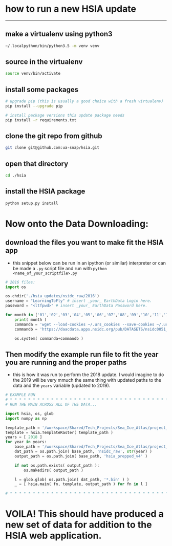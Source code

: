 # how to run a new HSIA update 
---

## make a virtualenv using python3
```sh
~/.localpython/bin/python3.5 -m venv venv
```

## source in the virtualenv
```sh
source venv/bin/activate
```

## install some packages
```sh
# upgrade pip (this is usually a good choice with a fresh virtualenv)
pip install --upgrade pip

# install package versions this update package needs
pip install -r requirements.txt
```

## clone the git repo from github
```sh
git clone git@github.com:ua-snap/hsia.git
```

## open that directory
```sh
cd ./hsia
```

## install the HSIA package
```sh
python setup.py install
```

# Now onto the Data Downloading:

## download the files you want to make fit the HSIA app
- this snippet below can be run in an ipython (or similar) interpreter or can be made a `.py` script file and run with `python <name_of_your_scriptfile>.py`

```python
# 2016 files:
import os

os.chdir('./hsia_updates/nsidc_raw/2016')
username = "LearningToFly" # insert _your_ EarthData Login here.
password = "<ltfpwd>" # insert _your_ EarthData Password here.

for month in ['01','02','03','04','05','06','07','08','09','10','11','12']:
	print( month )
	commanda = 'wget --load-cookies ~/.urs_cookies --save-cookies ~/.urs_cookies --keep-session-cookies --no-check-certificate --auth-no-challenge=on -r --reject "index.html*" -np -e robots=off --user {} --password {} '.format( username, password )
	commandb = 'https://daacdata.apps.nsidc.org/pub/DATASETS/nsidc0051_gsfc_nasateam_seaice/final-gsfc/north/monthly/nt_2016{}_f17_v1.1_n.bin'.format( month )

	os.system( commanda+commandb )

```

## Then modify the example run file to fit the year you are running and the proper paths
- this is how it was run to perform the 2018 update.  I would imagine to do the 2019 will be very mmuch the same thing with updated paths to the data and the `years` variable (updated to 2019).

```python
# EXAMPLE RUN
# * * * * * * * * * * * * * * * * * * * * * * * * * * * * * * * * * * * * 
# RUN THE MAIN ACROSS ALL OF THE DATA...

import hsia, os, glob
import numpy as np

template_path = '/workspace/Shared/Tech_Projects/Sea_Ice_Atlas/project_data/hsia_updates/hsia_template/seaice_conc_sic_mean_pct_monthly_ak_1971_04.tif'
template = hsia.TemplateRaster( template_path )
years = [ 2018 ]
for year in years:
	base_path = '/workspace/Shared/Tech_Projects/Sea_Ice_Atlas/project_data/hsia_updates'
	dat_path = os.path.join( base_path, 'nsidc_raw', str(year) )
	output_path = os.path.join( base_path, 'hsia_prepped_v4' )

	if not os.path.exists( output_path ):
		os.makedirs( output_path )

	l = glob.glob( os.path.join( dat_path, '*.bin' ) )
	_ = [ hsia.main( fn, template, output_path ) for fn in l ]

# * * * * * * * * * * * * * * * * * * * * * * * * * * * * * * * * * * * * 
```

# VOILA! This should have produced a new set of data for addition to the HSIA web application.

